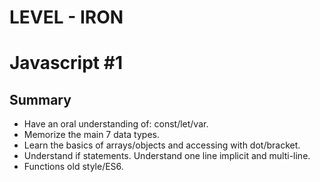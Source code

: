 # LEVEL - IRON

# Javascript #1

## Summary

* Have an oral understanding of: const/let/var. 
* Memorize the main 7 data types.
* Learn the basics of arrays/objects and accessing with dot/bracket. 
* Understand if statements. Understand one line implicit and multi-line. 
* Functions old style/ES6.
